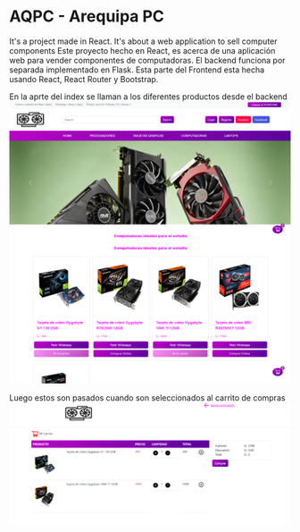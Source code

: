 # AQPC - Arequipa PC  
It's a project made in React. It's about a web application to sell computer components
Este proyecto hecho en React, es acerca de una aplicación web para vender componentes de computadoras. El backend funciona por separada implementado en Flask. Esta parte del Frontend esta hecha usando React, React Router y Bootstrap.


En la aprte del index se llaman a los diferentes productos desde el backend
![Index](images/index1.png)
![Index](images/index2.png)


Luego estos son pasados cuando son seleccionados al carrito de compras
![Carrito de Compras](images/shopping_cart.png)
